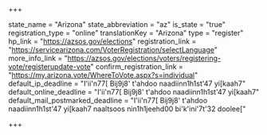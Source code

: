 +++

state_name = "Arizona"
state_abbreviation = "az"
is_state = "true"
registration_type = "online"
translationKey = "Arizona"
type = "register"
hp_link = "https://azsos.gov/elections"
registration_link = "https://servicearizona.com/VoterRegistration/selectLanguage"
more_info_link = "https://azsos.gov/elections/voters/registering-vote/registerupdate-vote"
confirm_registration_link = "https://my.arizona.vote/WhereToVote.aspx?s=individual"
default_ip_deadline = "I'ii'n77[ Bij9j8' t'ahdoo naadiinn1h1st'47 yi[kaah7"
default_online_deadline = "I'ii'n77[ Bij9j8' t'ahdoo naadiinn1h1st'47 yi[kaah7"
default_mail_postmarked_deadline = "I'ii'n77[ Bij9j8' t'ahdoo naadiinn1h1st'47 yi[kaah7 naaltsoos nin1h1jeehd00 bi'k'ini'7t'32 doolee["

+++